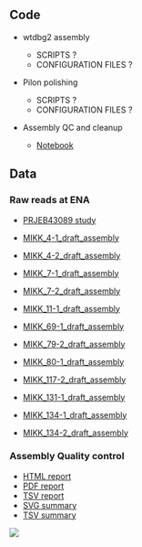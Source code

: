 ## Code

* wtdbg2 assembly
    * SCRIPTS ?
    * CONFIGURATION FILES ?

* Pilon polishing
    * SCRIPTS ?
    * CONFIGURATION FILES ?

* Assembly QC and cleanup
    * [Notebook](https://birneylab.github.io/MIKK_genome_paper_analysis/Individual_assemblies/code/individual_assembly_QC_cleanup.html)

## Data

### Raw reads at ENA

* [PRJEB43089 study](https://www.ebi.ac.uk/ena/browser/view/PRJEB43089)

* [MIKK_4-1_draft_assembly](https://www.ebi.ac.uk/ena/browser/view/ERZ1740903)
* [MIKK_4-2_draft_assembly](https://www.ebi.ac.uk/ena/browser/view/ERZ1740912)
* [MIKK_7-1_draft_assembly](https://www.ebi.ac.uk/ena/browser/view/ERZ1740907)
* [MIKK_7-2_draft_assembly](https://www.ebi.ac.uk/ena/browser/view/ERZ1740901)
* [MIKK_11-1_draft_assembly](https://www.ebi.ac.uk/ena/browser/view/ERZ1740908)
* [MIKK_69-1_draft_assembly](https://www.ebi.ac.uk/ena/browser/view/ERZ1740910)
* [MIKK_79-2_draft_assembly](https://www.ebi.ac.uk/ena/browser/view/ERZ1740911)
* [MIKK_80-1_draft_assembly](https://www.ebi.ac.uk/ena/browser/view/ERZ1740909)
* [MIKK_117-2_draft_assembly](https://www.ebi.ac.uk/ena/browser/view/ERZ1740905)
* [MIKK_131-1_draft_assembly](https://www.ebi.ac.uk/ena/browser/view/ERZ1740906)
* [MIKK_134-1_draft_assembly](https://www.ebi.ac.uk/ena/browser/view/ERZ1740904)
* [MIKK_134-2_draft_assembly](https://www.ebi.ac.uk/ena/browser/view/ERZ1740902)

### Assembly Quality control

* [HTML report](https://birneylab.github.io/MIKK_genome_paper_analysis/Individual_assemblies/data/quast/report.html)
* [PDF report](https://birneylab.github.io/MIKK_genome_paper_analysis/Individual_assemblies/data/quast/report.pdf)
* [TSV report](https://birneylab.github.io/MIKK_genome_paper_analysis/Individual_assemblies/data/quast/report.tsv)
* [SVG summary](https://birneylab.github.io/MIKK_genome_paper_analysis/Individual_assemblies/data/plots/assembly_stats.svg)
* [TSV summary](https://birneylab.github.io/MIKK_genome_paper_analysis/Individual_assemblies/data/plots/assembly_stats.tsv)

![](https://raw.githubusercontent.com/birneylab/MIKK_genome_paper_analysis/master/docs/Individual_assemblies/data/plots/assembly_stats.svg)
